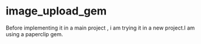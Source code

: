 # image_upload_gem
Before implementing it in a main project , i am trying it in a new project.I am using a paperclip gem.
